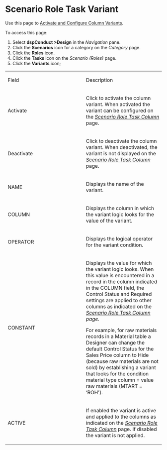 # Scenario Role Task Variant

<div class="use">

Use this page to [Activate and Configure Column
Variants](../Use_Cases/Activate_Configure_Column_Variants.htm).

</div>

To access this page:

1.  Select <span style="font-weight: bold;">dspConduct
    \></span>**Design** in the *Navigation* pane.
2.  Click the **Scenarios** icon for a category on the *Category* page.
3.  Click the **Roles** icon.
4.  Click the **Tasks** icon on the *Scenario (Roles)* page.
5.  Click the **Variants** icon;

<table>
<colgroup>
<col style="width: 50%" />
<col style="width: 50%" />
</colgroup>
<tbody>
<tr class="odd">
<td><p>Field</p></td>
<td><p>Description</p></td>
</tr>
<tr class="even">
<td><p>Activate</p></td>
<td><p>Click to activate the column variant. When activated the variant can be configured on the <em><a href="Scenario_Role_Task_Column_H.htm">Scenario Role Task Column</a></em> page.</p></td>
</tr>
<tr class="odd">
<td><p>Deactivate</p></td>
<td><p>Click to deactivate the column variant. When deactivated, the variant is not displayed on the <em><a href="Scenario_Role_Task_Column_H.htm">Scenario Role Task Column</a></em> page.</p></td>
</tr>
<tr class="even">
<td><p>NAME</p></td>
<td><p>Displays the name of the variant.</p></td>
</tr>
<tr class="odd">
<td><p>COLUMN</p></td>
<td><p>Displays the column in which the variant logic looks for the value of the variant.</p></td>
</tr>
<tr class="even">
<td><p>OPERATOR</p></td>
<td><p>Displays the logical operator for the variant condition.</p></td>
</tr>
<tr class="odd">
<td><p>CONSTANT</p></td>
<td><p>Displays the value for which the variant logic looks. When this value is encountered in a record in the column indicated in the COLUMN field, the Control Status and Required settings are applied to other columns as indicated on the <em><a href="Scenario_Role_Task_Column_H.htm">Scenario Role Task Column</a> page.</em></p>
<p>For example, for raw materials records in a Material table a Designer can change the default Control Status for the Sales Price column to Hide (because raw materials are not sold) by establishing a variant that looks for the condition material type column = value raw materials (MTART = ‘ROH').</p></td>
</tr>
<tr class="even">
<td><p>ACTIVE</p></td>
<td><p>If enabled the variant is active and applied to the columns as indicated on the <em><a href="Scenario_Role_Task_Column_H.htm">Scenario Role Task Column</a></em> page. If disabled the variant is not applied.</p></td>
</tr>
</tbody>
</table>

